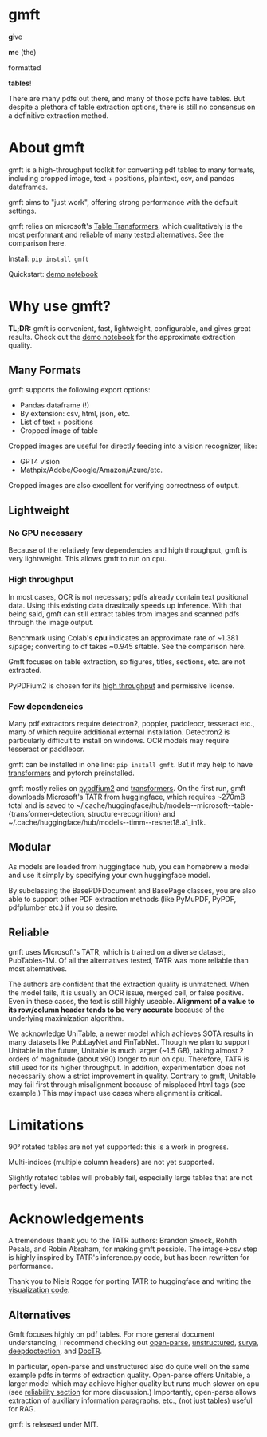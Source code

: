 # gmft
**g**ive

**m**e (the)

**f**ormatted

**tables**!

There are many pdfs out there, and many of those pdfs have tables. But despite a plethora of table extraction options, there is still no consensus on a definitive extraction method. 

# About gmft

gmft is a high-throughput toolkit for converting pdf tables to many formats, including cropped image, text + positions, plaintext, csv, and pandas dataframes.

gmft aims to "just work", offering strong performance with the default settings. 

gmft relies on microsoft's [Table Transformers](https://github.com/microsoft/table-transformer), which qualitatively is the most performant and reliable of many tested alternatives. See the comparison here.

Install: `pip install gmft`

Quickstart: [demo notebook](https;//github.com/conjuncts/gmft/blob/main/notebooks/demo.ipynb)

# Why use gmft?

**TL;DR:** gmft is convenient, fast, lightweight, configurable, and gives great results. Check out the [demo notebook](https;//github.com/conjuncts/gmft/blob/main/notebooks/demo.ipynb) for the approximate extraction quality.

## Many Formats

gmft supports the following export options:
- Pandas dataframe (!)
- By extension: csv, html, json, etc. 
- List of text + positions
- Cropped image of table

Cropped images are useful for directly feeding into a vision recognizer, like: 
- GPT4 vision
- Mathpix/Adobe/Google/Amazon/Azure/etc.

Cropped images are also excellent for verifying correctness of output.

## Lightweight

### No GPU necessary

Because of the relatively few dependencies and high throughput, gmft is very lightweight. This allows gmft to run on cpu. 

### High throughput

In most cases, OCR is not necessary; pdfs already contain text positional data. Using this existing data drastically speeds up inference. With that being said, gmft can still extract tables from images and scanned pdfs through the image output.

Benchmark using Colab's **cpu** indicates an approximate rate of ~1.381 s/page; converting to df takes ~0.945 s/table. See the comparison here.

Gmft focuses on table extraction, so figures, titles, sections, etc. are not extracted.

PyPDFium2 is chosen for its [high throughput](https://github.com/py-pdf/benchmarks) and permissive license.

### Few dependencies

Many pdf extractors require detectron2, poppler, paddleocr, tesseract etc., many of which require additional external installation. Detectron2 is particularly difficult to install on windows. OCR models may require tesseract or paddleocr.

gmft can be installed in one line: `pip install gmft`. But it may help to have [transformers](https://pypi.org/project/transformers/) and pytorch preinstalled.

gmft mostly relies on [pypdfium2](https://github.com/pypdfium2-team/pypdfium2) and [transformers](https://github.com/huggingface/transformers). On the first run, gmft downloads Microsoft's TATR from huggingface, which requires ~270mB total and is saved to ~/.cache/huggingface/hub/models--microsoft--table-{transformer-detection, structure-recognition} and ~/.cache/huggingface/hub/models--timm--resnet18.a1_in1k.


## Modular
As models are loaded from huggingface hub, you can homebrew a model and use it simply by specifying your own huggingface model.

By subclassing the BasePDFDocument and BasePage classes, you are also able to support other PDF extraction methods (like PyMuPDF, PyPDF, pdfplumber etc.) if you so desire.

## Reliable

gmft uses Microsoft's TATR, which is trained on a diverse dataset, PubTables-1M. Of all the alternatives tested, TATR was more reliable than most alternatives. 

The authors are confident that the extraction quality is unmatched. When the model fails, it is usually an OCR issue, merged cell, or false positive. Even in these cases, the text is still highly useable. **Alignment of a value to its row/column header tends to be very accurate** because of the underlying maximization algorithm.

We acknowledge UniTable, a newer model which achieves SOTA results in many datasets like PubLayNet and FinTabNet. Though we plan to support Unitable in the future, Unitable is much larger (~1.5 GB), taking almost 2 orders of magnitude (about x90) longer to run on cpu. Therefore, TATR is still used for its higher throughput. In addition, experimentation does not necessarily show a strict improvement in quality. Contrary to gmft, Unitable may fail first through misalignment because of misplaced html tags (see example.) This may impact use cases where alignment is critical.

# Limitations

90° rotated tables are not yet supported: this is a work in progress.

Multi-indices (multiple column headers) are not yet supported.

Slightly rotated tables will probably fail, especially large tables that are not perfectly level.



# Acknowledgements

A tremendous thank you to the TATR authors: Brandon Smock, Rohith Pesala, and Robin Abraham, for making gmft possible. The image->csv step is highly inspired by TATR's inference.py code, but has been rewritten for performance.

Thank you to Niels Rogge for porting TATR to huggingface and writing the [visualization code](https://github.com/NielsRogge/Transformers-Tutorials/blob/master/Table%20Transformer/Using_Table_Transformer_for_table_detection_and_table_structure_recognition.ipynb).

## Alternatives

Gmft focuses highly on pdf tables. For more general document understanding, I recommend checking out [open-parse](https://github.com/Filimoa/open-parse), [unstructured](https://github.com/Unstructured-IO/unstructured), [surya](https://github.com/VikParuchuri/surya), [deepdoctection](https://github.com/deepdoctection/deepdoctection), and [DocTR](https://github.com/mindee/doctr).

In particular, open-parse and unstructured also do quite well on the same example pdfs in terms of extraction quality. Open-parse offers Unitable, a larger model which may achieve higher quality but runs much slower on cpu (see [reliability section](#Reliable) for more discussion.) Importantly, open-parse allows extraction of auxiliary information paragraphs, etc., (not just tables) useful for RAG.

gmft is released under MIT. 